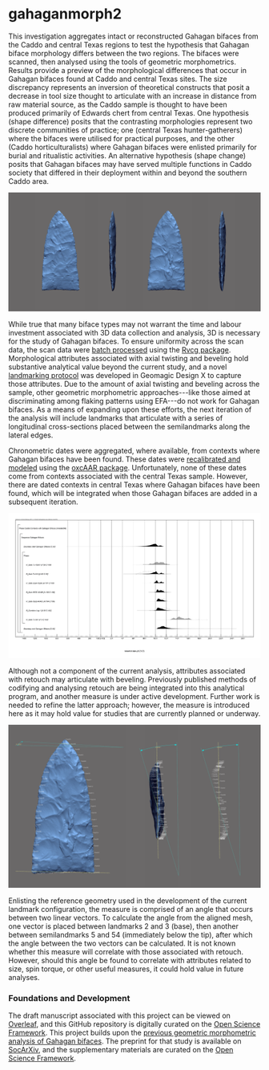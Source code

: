 # gahaganmorph2

This investigation aggregates intact or reconstructed Gahagan bifaces from the Caddo and central Texas regions to test the hypothesis that Gahagan biface morphology differs between the two regions. The bifaces were scanned, then analysed using the tools of geometric morphometrics. Results provide a preview of the morphological differences that occur in Gahagan bifaces found at Caddo and central Texas sites. The size discrepancy represents an inversion of theoretical constructs that posit a decrease in tool size thought to articulate with an increase in distance from raw material source, as the Caddo sample is thought to have been produced primarily of Edwards chert from central Texas. One hypothesis (shape difference) posits that the contrasting morphologies represent two discrete communities of practice; one (central Texas hunter-gatherers) where the bifaces were utilised for practical purposes, and the other (Caddo horticulturalists) where Gahagan bifaces were enlisted primarily for burial and ritualistic activities. An alternative hypothesis (shape change) posits that Gahagan bifaces may have served multiple functions in Caddo society that differed in their deployment within and beyond the southern Caddo area.

![](./analysis/images/figbev.png)

While true that many biface types may not warrant the time and labour investment associated with 3D data collection and analysis, 3D is necessary for the study of Gahagan bifaces. To ensure uniformity across the scan data, the scan data were [batch processed](analysis/Rvcgbatch.R) using the [Rvcg package](https://github.com/zarquon42b/Rvcg). Morphological attributes associated with axial twisting and beveling hold substantive analytical value beyond the current study, and a novel [landmarking protocol](analysis/landmarking-protocol.md) was developed in Geomagic Design X to capture those attributes. Due to the amount of axial twisting and beveling across the sample, other geometric morphometric approaches---like those aimed at discriminating among flaking patterns using EFA---do not work for Gahagan bifaces. As a means of expanding upon these efforts, the next iteration of the analysis will include landmarks that articulate with a series of longitudinal cross-sections placed between the semilandmarks along the lateral edges.

Chronometric dates were aggregated, where available, from contexts where Gahagan bifaces have been found. These dates were [recalibrated and modeled](analysis/gahagan14c.md) using the [oxcAAR package](https://github.com/ISAAKiel/oxcAAR). Unfortunately, none of these dates come from contexts associated with the central Texas sample. However, there are dated contexts in central Texas where Gahagan bifaces have been found, which will be integrated when those Gahagan bifaces are added in a subsequent iteration.

![](./images/fig03.png)

Although not a component of the current analysis, attributes associated with retouch may articulate with beveling. Previously published methods of codifying and analysing retouch are being integrated into this analytical program, and another measure is under active development. Further work is needed to refine the latter approach; however, the measure is introduced here as it may hold value for studies that are currently planned or underway.

![](./images/gahagan-beveling-rev1.png)

Enlisting the reference geometry used in the development of the current landmark configuration, the measure is comprised of an angle that occurs between two linear vectors. To calculate the angle from the aligned mesh, one vector is placed between landmarks 2 and 3 (base), then another between semilandmarks 5 and 54 (immediately below the tip), after which the angle between the two vectors can be calculated. It is not known whether this measure will correlate with those associated with retouch. However, should this angle be found to correlate with attributes related to size, spin torque, or other useful measures, it could hold value in future analyses.

### Foundations and Development

The draft manuscript associated with this project can be viewed on [Overleaf](https://www.overleaf.com/read/xkmbhpyfjvvk), and this GitHub repository is digitally curated on the [Open Science Framework](https://osf.io/hm3q7/). This project builds upon the [previous geometric morphometric analysis of Gahagan bifaces](https://doi.org/10.1016/j.daach.2018.e00080). The preprint for that study is available on [SocArXiv](https://doi.org/10.31235/osf.io/u7qfr), and the supplementary materials are curated on the [Open Science Framework](https://osf.io/jkxe3/).
